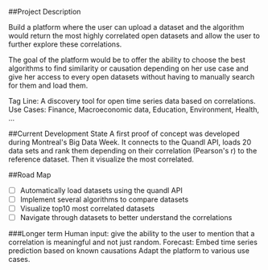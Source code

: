 ##Project Description

Build a platform where the user can upload a dataset and the algorithm would return the most highly correlated open datasets and allow the user to further explore these correlations.

The goal of the platform would be to offer the ability to choose the best algorithms to find similarity or causation depending on her use case and give her access to every open datasets without having to manually search for them and load them. 

Tag Line:  A discovery tool for open time series data based on correlations.
Use Cases: Finance, Macroeconomic data, Education, Environment, Health, ...


##Current Development State
A first proof of concept was developed during Montreal's Big Data Week. It connects to the Quandl API, loads 20 data sets and rank them depending on their correlation (Pearson's r) to the reference dataset. Then it visualize the most correlated.

##Road Map
- [ ] Automatically load datasets using the quandl API
- [ ] Implement several algorithms to compare datasets
- [ ] Visualize top10 most correlated datasets
- [ ] Navigate through datasets to better understand the correlations

###Longer term
Human input: give the ability to the user to mention that a correlation is meaningful and not just random.
Forecast: Embed time series prediction based on known causations
Adapt the platform to various use cases.
